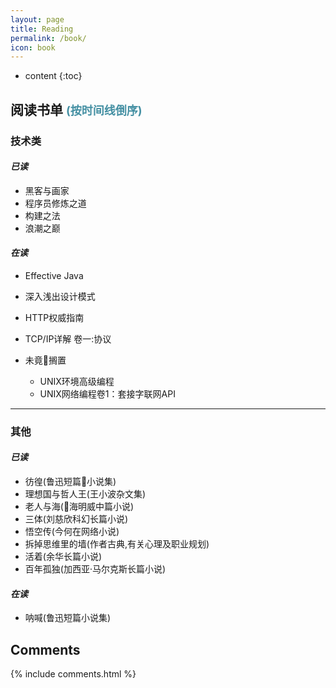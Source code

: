 ```yaml
---
layout: page
title: Reading
permalink: /book/
icon: book
---
```


* content
{:toc}

## **阅读书单** <font size="4px" color="#4590a3">(按时间线倒序)</font>

### **技术类**

#### *已读*

  * 黑客与画家
  * 程序员修炼之道
  * 构建之法
  * 浪潮之巅

#### *在读*

  * Effective Java
  * 深入浅出设计模式
  * HTTP权威指南
  * TCP/IP详解 卷一:协议

  * 未竟搁置
    * UNIX环境高级编程
    * UNIX网络编程卷1：套接字联网API

-------------------

### **其他**

####  *已读*

  * 彷徨(鲁迅短篇小说集)
  * 理想国与哲人王(王小波杂文集)
  * 老人与海(海明威中篇小说)
  * 三体(刘慈欣科幻长篇小说)
  * 悟空传(今何在网络小说)
  * 拆掉思维里的墙(作者古典,有关心理及职业规划)
  * 活着(余华长篇小说)
  * 百年孤独(加西亚·马尔克斯长篇小说)

####  *在读*

  * 呐喊(鲁迅短篇小说集)

## Comments

{% include comments.html %}
